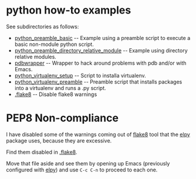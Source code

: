 python how-to examples
======================

See subdirectories as follows:

* [python_preamble_basic](python_preamble_basic/README.md) -- Example using a preamble script to execute a basic non-module python script.
* [python_preamble_directory_relative_module](python_preamble_directory_relative_module/README.md) -- Example using directory relative modules.
* [pdbwrapper](pdbwrapper/README.md) -- Wrapper to hack around problems with pdb and/or with Emacs.
* [python_virtualenv_setup](python_virtualenv_setup/README.md) -- Script to installa virtualenv.
* [python_virtualenv_preamble](python_virtualenv_preamble/README.md) -- Preamble script that installs packages into a virtualenv and runs a .py script.
* [.flake8](.flake8) -- Disable flake8 warnings

PEP8 Non-compliance
===================

I have disabled some of the warnings coming out of
[flake8](https://pypi.python.org/pypi/flake8) tool that the
[elpy](https://github.com/jorgenschaefer/elpy) package uses, because
they are excessive.

Find them disabled in [.flake8](.flake8).

Move that file aside and see them by opening up Emacs (previously
configured with [elpy](https://github.com/jorgenschaefer/elpy)) and
use `C-c C-n` to proceed to each one.

